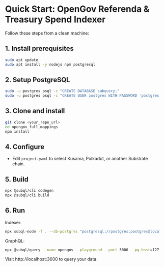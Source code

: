 # Quick Start: OpenGov Referenda & Treasury Spend Indexer

Follow these steps from a clean machine:

## 1. Install prerequisites
```bash
sudo apt update
sudo apt install -y nodejs npm postgresql
```

## 2. Setup PostgreSQL
```bash
sudo -u postgres psql -c "CREATE DATABASE subquery;"
sudo -u postgres psql -c "CREATE USER postgres WITH PASSWORD 'postgres';"
```

## 3. Clone and install
```bash
git clone <your_repo_url>
cd opengov_full_mappings
npm install
```

## 4. Configure
- Edit `project.yaml` to select Kusama, Polkadot, or another Substrate chain.

## 5. Build
```bash
npx @subql/cli codegen
npx @subql/cli build
```

## 6. Run
Indexer:
```bash
npx subql-node -f . --db-postgres "postgresql://postgres:postgres@localhost:5432/subquery" --db-schema opengov --unsafe
```
GraphQL:
```bash
npx @subql/query --name opengov --playground --port 3000 --pg.host=127.0.0.1 --pg.port=5432 --pg.user=postgres --pg.password=postgres --pg.database=subquery
```

Visit http://localhost:3000 to query your data.
